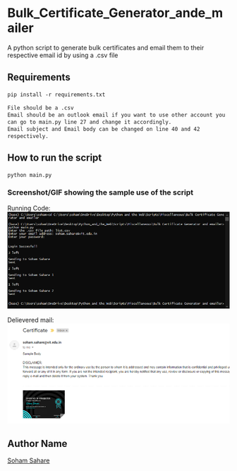 # Bulk_Certificate_Generator_ande_mailer
A python script to generate bulk certificates and email them to their respective email id by using a .csv file

## Requirements
```
pip install -r requirements.txt
```

```
File should be a .csv
Email should be an outlook email if you want to use other account you can go to main.py line 27 and change it accordingly.
Email subject and Email body can be changed on line 40 and 42 respectively.
 ```

## How to run the script
```
python main.py
```

### Screenshot/GIF showing the sample use of the script

Running Code:
![image not found](demo.png)<br>

Delievered mail:
![image not found](out.png)<br>

## Author Name
<a href="https://github.com/sohamsahare123">Soham Sahare</a>

